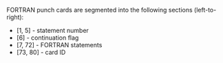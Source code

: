 FORTRAN punch cards are segmented into the following sections (left-to-right):

- [1, 5] - statement number
- [6] - continuation flag
- [7, 72] - FORTRAN statements
- [73, 80] - card ID
